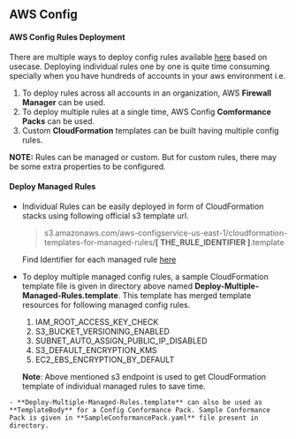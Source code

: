 
## AWS Config

#### AWS Config Rules Deployment
  There are multiple ways to deploy config rules available [here](https://docs.aws.amazon.com/config/latest/developerguide/WhatIsConfig.html) based on usecase. Deploying individual rules one by one is quite time consuming specially when you have hundreds of accounts in your aws environment i.e. 
  
  1. To deploy rules across all accounts in an organization, AWS **Firewall Manager** can be used.
  1. To deploy multiple rules at a single time, AWS Config **Comformance Packs** can be used.
  1. Custom **CloudFormation** templates can be built having multiple config rules.
  
   **NOTE:** Rules can be managed or custom. But for custom rules, there may be some extra properties to be configured.
   
 #### Deploy Managed Rules
   - Individual Rules can be easily deployed in form of CloudFormation stacks using following official s3 template url.
     
   		>s3.amazonaws.com/aws-configservice-us-east-1/cloudformation-templates-for-managed-rules/**[ THE_RULE_IDENTIFIER ]**.template
     
       Find Identifier for each managed rule [here](https://docs.aws.amazon.com/config/latest/developerguide/managed-rules-by-aws-config.html)
     
   - To deploy multiple managed config rules, a sample CloudFormation template file is given in directory above named **Deploy-Multiple-Managed-Rules.template**. This template has merged template resources for following managed config rules.
     	1. IAM_ROOT_ACCESS_KEY_CHECK
     	2. S3_BUCKET_VERSIONING_ENABLED
     	3. SUBNET_AUTO_ASSIGN_PUBLIC_IP_DISABLED
     	4. S3_DEFAULT_ENCRYPTION_KMS
     	5. EC2_EBS_ENCRYPTION_BY_DEFAULT
  
  		**Note**: Above mentioned s3 endpoint is used to get CloudFormation template of individual managed rules to save time.
        
    - **Deploy-Multiple-Managed-Rules.template** can also be used as **TemplateBody** for a Config Conformance Pack. Sample Conformance Pack is given in **SampleConformancePack.yaml** file present in directory.